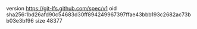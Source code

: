 version https://git-lfs.github.com/spec/v1
oid sha256:1bd26afd90c54683d30ff894249967397ffae43bbb193c2682ac73bb03e3bf96
size 48377
